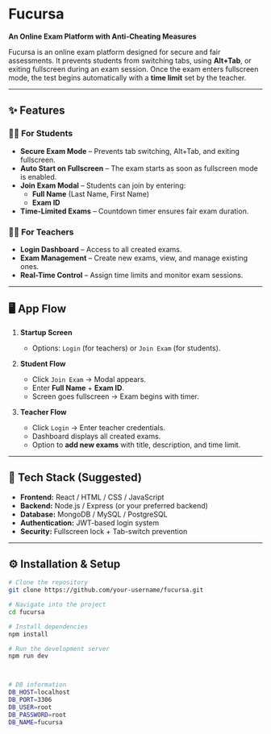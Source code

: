 # Fucursa  
**An Online Exam Platform with Anti-Cheating Measures**  

Fucursa is an online exam platform designed for secure and fair assessments. It prevents students from switching tabs, using **Alt+Tab**, or exiting fullscreen during an exam session. Once the exam enters fullscreen mode, the test begins automatically with a **time limit** set by the teacher.  

---

## ✨ Features  

### 👨‍🎓 For Students  
- **Secure Exam Mode** – Prevents tab switching, Alt+Tab, and exiting fullscreen.  
- **Auto Start on Fullscreen** – The exam starts as soon as fullscreen mode is enabled.  
- **Join Exam Modal** – Students can join by entering:  
  - **Full Name** (Last Name, First Name)  
  - **Exam ID**  
- **Time-Limited Exams** – Countdown timer ensures fair exam duration.  

### 👩‍🏫 For Teachers  
- **Login Dashboard** – Access to all created exams.  
- **Exam Management** – Create new exams, view, and manage existing ones.  
- **Real-Time Control** – Assign time limits and monitor exam sessions.  

---

## 🖥️ App Flow  

1. **Startup Screen**  
   - Options: `Login` (for teachers) or `Join Exam` (for students).  

2. **Student Flow**  
   - Click `Join Exam` → Modal appears.  
   - Enter **Full Name** + **Exam ID**.  
   - Screen goes fullscreen → Exam begins with timer.  

3. **Teacher Flow**  
   - Click `Login` → Enter teacher credentials.  
   - Dashboard displays all created exams.  
   - Option to **add new exams** with title, description, and time limit.  

---

## 🚀 Tech Stack (Suggested)  
- **Frontend:** React / HTML / CSS / JavaScript  
- **Backend:** Node.js / Express (or your preferred backend)  
- **Database:** MongoDB / MySQL / PostgreSQL  
- **Authentication:** JWT-based login system  
- **Security:** Fullscreen lock + Tab-switch prevention  

---

## ⚙️ Installation & Setup  

```bash
# Clone the repository
git clone https://github.com/your-username/fucursa.git

# Navigate into the project
cd fucursa

# Install dependencies
npm install

# Run the development server
npm run dev



# DB information 
DB_HOST=localhost
DB_PORT=3306
DB_USER=root
DB_PASSWORD=root
DB_NAME=fucursa
